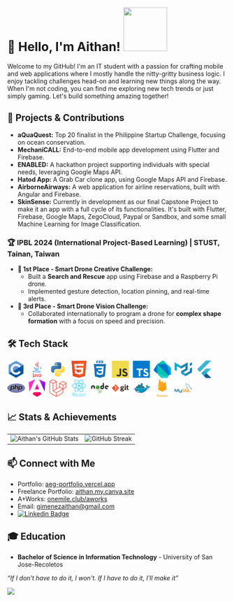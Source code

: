 # 👋 Hello, I'm Aithan! <img src="https://media.giphy.com/media/CuuSHzuc0O166MRfjt/giphy.gif" width="100" height="100" />

Welcome to my GitHub! I'm an IT student with a passion for crafting mobile and web applications where I mostly handle the nitty-gritty business logic. I enjoy tackling challenges head-on and learning new things along the way. When I'm not coding, you can find me exploring new tech trends or just simply gaming. Let's build something amazing together!

## 🚀 Projects & Contributions

- **aQuaQuest:** Top 20 finalist in the Philippine Startup Challenge, focusing on ocean conservation.
- **MechaniCALL:** End-to-end mobile app development using Flutter and Firebase.
- **ENABLED:** A hackathon project supporting individuals with special needs, leveraging Google Maps API.
- **Hatod App:** A Grab Car clone app, using Google Maps API and Firebase.
- **AirborneAirways:** A web application for airline reservations, built with Angular and Firebase.
- **SkinSense:** Currently in development as our final Capstone Project to make it an app with a full cycle of its functionalities. It's built with Flutter, Firebase, Google Maps, ZegoCloud, Paypal or Sandbox, and some small Machine Learning for Image Classification.
### 🏆 **IPBL 2024 (International Project-Based Learning) | STUST, Tainan, Taiwan**  
- **🥇 1st Place - Smart Drone Creative Challenge:**  
  - Built a **Search and Rescue** app using Firebase and a Raspberry Pi drone.  
  - Implemented gesture detection, location pinning, and real-time alerts.  
- **🥉 3rd Place - Smart Drone Vision Challenge:**  
  - Collaborated internationally to program a drone for **complex shape formation** with a focus on speed and precision.  

## 🛠️ Tech Stack
<div>
  <img src="https://github.com/devicons/devicon/blob/master/icons/c/c-original.svg" title="C" alt="C" width="40" height="40"/>&nbsp;
  <img src="https://github.com/devicons/devicon/blob/master/icons/java/java-original-wordmark.svg" title="Java" alt="Java" width="40" height="40"/>&nbsp;
  <img src="https://github.com/devicons/devicon/blob/master/icons/python/python-original.svg" title="Python" alt="Python" width="40" height="40"/>&nbsp;
  <img src="https://github.com/devicons/devicon/blob/master/icons/html5/html5-original.svg" title="HTML5" alt="HTML" width="40" height="40"/>&nbsp;
  <img src="https://github.com/devicons/devicon/blob/master/icons/css3/css3-plain-wordmark.svg"  title="CSS3" alt="CSS" width="40" height="40"/>&nbsp;
  <img src="https://github.com/devicons/devicon/blob/master/icons/javascript/javascript-original.svg" title="JavaScript" alt="JavaScript" width="40" height="40"/>&nbsp;
  <img src="https://github.com/devicons/devicon/blob/master/icons/typescript/typescript-original.svg" title="TypeScript" alt="TypeScript" width="40" height="40"/>&nbsp;
  <img src="https://github.com/devicons/devicon/blob/master/icons/dart/dart-original.svg" title="Dart" alt="Dart " width="40" height="40"/>&nbsp;
  <img src="https://github.com/devicons/devicon/blob/master/icons/materialui/materialui-original.svg" title="Material UI" alt="Material UI" width="40" height="40"/>&nbsp;
  <img src="https://github.com/devicons/devicon/blob/master/icons/flutter/flutter-original.svg" title="Flutter" alt="Flutter" width="40" height="40"/>&nbsp;
  <img src="https://github.com/devicons/devicon/blob/master/icons/php/php-original.svg" title="PHP"  alt="PHP" width="40" height="40"/>&nbsp;
  <img src="https://github.com/devicons/devicon/blob/master/icons/angular/angular-original.svg" title="Angular"  alt="Angular" width="40" height="40"/>&nbsp;
  <img src="https://github.com/devicons/devicon/blob/master/icons/laravel/laravel-original.svg" title="Laravel"  alt="Laravel" width="40" height="40"/>&nbsp;
  <img src="https://github.com/devicons/devicon/blob/master/icons/react/react-original-wordmark.svg" title="React" alt="React" width="40" height="40"/>&nbsp;
  <img src="https://github.com/devicons/devicon/blob/master/icons/nodejs/nodejs-original-wordmark.svg" title="NodeJS" alt="NodeJS" width="40" height="40"/>&nbsp;
  <img src="https://github.com/devicons/devicon/blob/master/icons/git/git-original-wordmark.svg" title="Git"  alt="Git" width="40" height="40"/>&nbsp;
  <img src="https://github.com/devicons/devicon/blob/master/icons/docker/docker-original.svg" title="Docker"  alt="Docker" width="40" height="40"/>&nbsp;
  <img src="https://github.com/devicons/devicon/blob/master/icons/firebase/firebase-plain-wordmark.svg" title="Firebase" alt="Firebase" width="40" height="40"/>&nbsp;
  <img src="https://github.com/devicons/devicon/blob/master/icons/mysql/mysql-original-wordmark.svg" title="MySQL"  alt="MySQL" width="40" height="40"/>&nbsp;
</div>

## 📈 Stats & Achievements

<table>
  <tr>
    <td>
      <img src="https://github-readme-stats.vercel.app/api?username=AEG14&show_icons=true&title_color=ffffff&icon_color=79ff97&text_color=ffffff&bg_color=151515" alt="Aithan's GitHub Stats" />
    </td>
    <td>
      <img src="https://streak-stats.demolab.com/?user=AEG14&theme=dark" alt="GitHub Streak" />
    </td>
  </tr>
</table>


## 📫 Connect with Me

- Portfolio: [aeg-portfolio.vercel.app](https://aeg-portfolio.vercel.app/)
- Freelance Portfolio: [aithan.my.canva.site](https://aithan.my.canva.site/)
- A+Works: [onemile.club/aworks](https://onemile.club/aworks)
- Email: [gimenezaithan@gmail.com](mailto:gimenezaithan@gmail.com)
- [![Linkedin Badge](https://img.shields.io/badge/-LinkedIn-blue?style=flat&logo=Linkedin&logoColor=white)](https://www.linkedin.com/in/aithan-eulysse-gimenez-0113ba1a3/)

## 🎓 Education

- **Bachelor of Science in Information Technology** - University of San Jose-Recoletos

*“If I don't have to do it, I won't. If I have to do it, I'll make it”*

![](https://visitor-badge.glitch.me/badge?page_id=AEG14)
